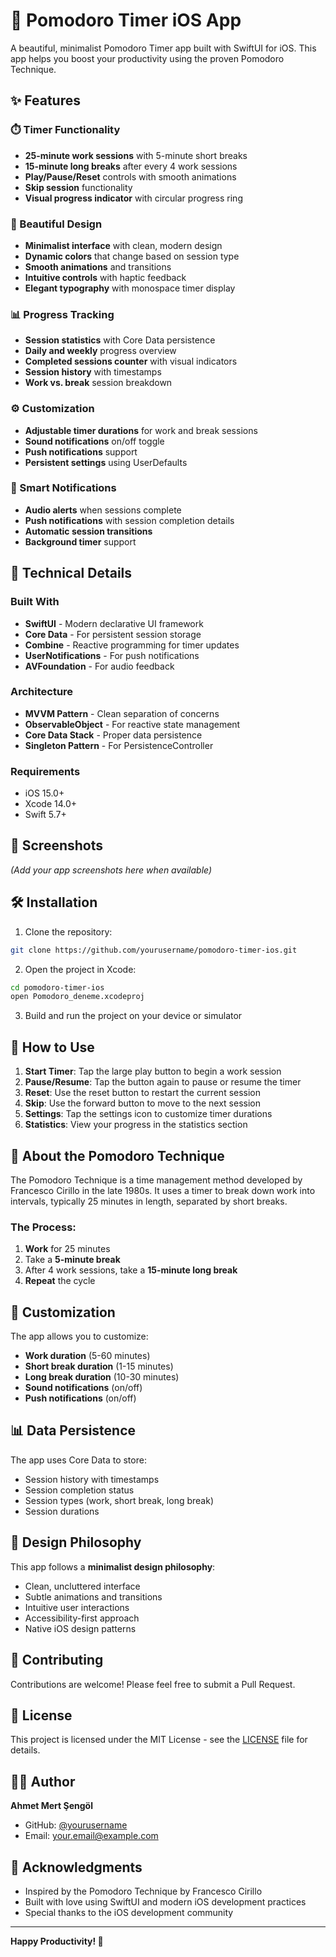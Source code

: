 # 🍅 Pomodoro Timer iOS App

A beautiful, minimalist Pomodoro Timer app built with SwiftUI for iOS. This app helps you boost your productivity using the proven Pomodoro Technique.

## ✨ Features

### ⏱️ Timer Functionality
- **25-minute work sessions** with 5-minute short breaks
- **15-minute long breaks** after every 4 work sessions
- **Play/Pause/Reset** controls with smooth animations
- **Skip session** functionality
- **Visual progress indicator** with circular progress ring

### 🎨 Beautiful Design
- **Minimalist interface** with clean, modern design
- **Dynamic colors** that change based on session type
- **Smooth animations** and transitions
- **Intuitive controls** with haptic feedback
- **Elegant typography** with monospace timer display

### 📊 Progress Tracking
- **Session statistics** with Core Data persistence
- **Daily and weekly** progress overview
- **Completed sessions counter** with visual indicators
- **Session history** with timestamps
- **Work vs. break** session breakdown

### ⚙️ Customization
- **Adjustable timer durations** for work and break sessions
- **Sound notifications** on/off toggle
- **Push notifications** support
- **Persistent settings** using UserDefaults

### 🔔 Smart Notifications
- **Audio alerts** when sessions complete
- **Push notifications** with session completion details
- **Automatic session transitions**
- **Background timer** support

## 🚀 Technical Details

### Built With
- **SwiftUI** - Modern declarative UI framework
- **Core Data** - For persistent session storage
- **Combine** - Reactive programming for timer updates
- **UserNotifications** - For push notifications
- **AVFoundation** - For audio feedback

### Architecture
- **MVVM Pattern** - Clean separation of concerns
- **ObservableObject** - For reactive state management
- **Core Data Stack** - Proper data persistence
- **Singleton Pattern** - For PersistenceController

### Requirements
- iOS 15.0+
- Xcode 14.0+
- Swift 5.7+

## 📱 Screenshots

*(Add your app screenshots here when available)*

## 🛠️ Installation

1. Clone the repository:
```bash
git clone https://github.com/yourusername/pomodoro-timer-ios.git
```

2. Open the project in Xcode:
```bash
cd pomodoro-timer-ios
open Pomodoro_deneme.xcodeproj
```

3. Build and run the project on your device or simulator

## 🎯 How to Use

1. **Start Timer**: Tap the large play button to begin a work session
2. **Pause/Resume**: Tap the button again to pause or resume the timer
3. **Reset**: Use the reset button to restart the current session
4. **Skip**: Use the forward button to move to the next session
5. **Settings**: Tap the settings icon to customize timer durations
6. **Statistics**: View your progress in the statistics section

## 🍅 About the Pomodoro Technique

The Pomodoro Technique is a time management method developed by Francesco Cirillo in the late 1980s. It uses a timer to break down work into intervals, typically 25 minutes in length, separated by short breaks.

### The Process:
1. **Work** for 25 minutes
2. Take a **5-minute break**
3. After 4 work sessions, take a **15-minute long break**
4. **Repeat** the cycle

## 🔧 Customization

The app allows you to customize:
- **Work duration** (5-60 minutes)
- **Short break duration** (1-15 minutes)
- **Long break duration** (10-30 minutes)
- **Sound notifications** (on/off)
- **Push notifications** (on/off)

## 📊 Data Persistence

The app uses Core Data to store:
- Session history with timestamps
- Session completion status
- Session types (work, short break, long break)
- Session durations

## 🎨 Design Philosophy

This app follows a **minimalist design philosophy**:
- Clean, uncluttered interface
- Subtle animations and transitions
- Intuitive user interactions
- Accessibility-first approach
- Native iOS design patterns

## 🤝 Contributing

Contributions are welcome! Please feel free to submit a Pull Request.

## 📄 License

This project is licensed under the MIT License - see the [LICENSE](LICENSE) file for details.

## 👨‍💻 Author

**Ahmet Mert Şengöl**
- GitHub: [@yourusername](https://github.com/yourusername)
- Email: your.email@example.com

## 🙏 Acknowledgments

- Inspired by the Pomodoro Technique by Francesco Cirillo
- Built with love using SwiftUI and modern iOS development practices
- Special thanks to the iOS development community

---

**Happy Productivity! 🚀** 